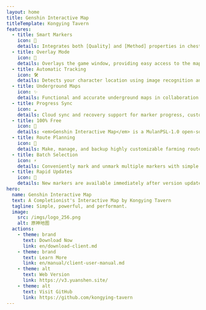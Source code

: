 ```yaml
---
layout: home
title: Genshin Interactive Map
titleTemplate: Kongying Tavern
features:
  - title: Smart Markers
    icon: 🦾
    details: Integrates both [Quality] and [Method] properties in chest markers, allowing regional duplicate-free filtering with marker illustrations for both.
  - title: Overlay Mode
    icon: 🎪
    details: Overlays the game window, providing easy access to the map on one display.
  - title: Automatic Tracking
    icon: 🛠
    details: Detects your character location using image recognition and displays a simultaneous player indicator on the <b>map client</b>.
  - title: Underground Maps
    icon: ✨
    details: Functional and accurate underground maps in collaboration with [Teyvat Map Institute] featuring levels and cave entries.
  - title: Progress Sync
    icon: ☁️
    details: Cloud sync and recovery support for marker progress, custom paths, etc.
  - title: 100% Free
    icon: 🎉
    details: <em>Genshin Interactive Map</em> is a MulanPSL-1.0 open-source project, it is also AD-free.
  - title: Route Planning
    icon: 🚩
    details: Make, manage, and backup highly customizable farming routes with [Canvas].
  - title: Batch Selection
    icon: ⚡
    details: Conveniently mark and unmark multiple markers with simple clicks, swipes and box selection.
  - title: Rapid Updates
    icon: 🚀
    details: New markers are available immediately after version updates, get 100% exploration day 1 with ease!
hero:
  name: Genshin Interactive Map
  text: A Completionist's Interactive Map by Kongying Tavern
  tagline: Simple, powerful, and performant.
  image:
    src: /imgs/logo_256.png
    alt: 原神地图
  actions:
    - theme: brand
      text: Download Now
      link: en/download-client.md
    - theme: brand
      text: Learn More
      link: en/manual/client-user-manual.md
    - theme: alt
      text: Web Version
      link: https://v3.yuanshen.site/
    - theme: alt
      text: Visit GitHub
      link: https://github.com/kongying-tavern
---
```


<script setup>
import '../../.vitepress/theme/styles/home-links.css'
</script>
